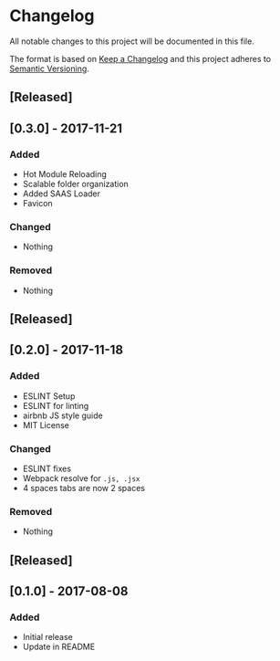 # Changelog
All notable changes to this project will be documented in this file.

The format is based on [Keep a Changelog](http://keepachangelog.com/en/1.0.0/)
and this project adheres to [Semantic Versioning](http://semver.org/spec/v2.0.0.html).

## [Released]

## [0.3.0] - 2017-11-21
### Added
- Hot Module Reloading
- Scalable folder organization
- Added SAAS Loader
- Favicon
### Changed
- Nothing

### Removed
- Nothing

## [Released]

## [0.2.0] - 2017-11-18
### Added
- ESLINT Setup
- ESLINT for linting
- airbnb JS style guide
- MIT License

### Changed
- ESLINT fixes
- Webpack resolve for ```.js, .jsx```
- 4 spaces tabs are now 2 spaces

### Removed
- Nothing

## [Released]

## [0.1.0] - 2017-08-08
### Added
- Initial release
- Update in README
